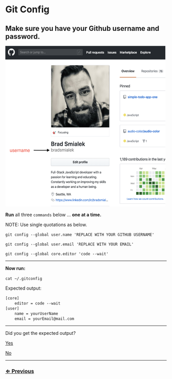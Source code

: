 # Git Config

## Make sure you have your Github username and password.

<img src="../images/github-example.png" width="500" height="500">

**Run** all three `commands` below ...  **one at a time.**

NOTE: Use single quotations as below.

```
git config --global user.name 'REPLACE WITH YOUR GITHUB USERNAME'
```
```
git config --global user.email 'REPLACE WITH YOUR EMAIL'
```
```
git config --global core.editor 'code --wait'
```
---
**Now run:**

`cat ~/.gitconfig`

Expected output:

```
[core]
	editor = code --wait
[user]
	name = yourUserName
	email = yourEmail@mail.com
```

---

Did you get the expected output?

[Yes](git-prompt.md)

[No](../../error/error.md)

---
### [⇐ Previous](../git/install-git.md)